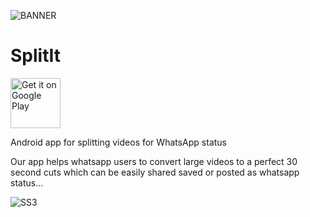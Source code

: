![BANNER](https://user-images.githubusercontent.com/58220198/123923328-83904200-d9a6-11eb-9a17-233990ccee9d.png)
# SplitIt

[<img src="https://play.google.com/intl/en_us/badges/images/generic/en-play-badge.png" alt="Get it on Google Play" height="80">](https://play.google.com/store/apps/details?id=com.splitit)

Android app for splitting videos for WhatsApp status

Our app helps whatsapp users to convert large videos to a perfect 30
second cuts which can be easily shared saved or posted as whatsapp status...


![SS3](https://user-images.githubusercontent.com/58220198/123923344-868b3280-d9a6-11eb-8115-870ca1247807.png)


